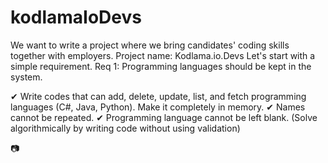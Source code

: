 # kodlamaIoDevs

We want to write a project where we bring candidates' coding skills together with employers.
Project name: Kodlama.io.Devs
Let's start with a simple requirement.
Req 1: Programming languages should be kept in the system.

✔ Write codes that can add, delete, update, list, and fetch programming languages (C#, Java, Python). Make it completely in memory.
✔ Names cannot be repeated.
✔ Programming language cannot be left blank. (Solve algorithmically by writing code without using validation)

📷
